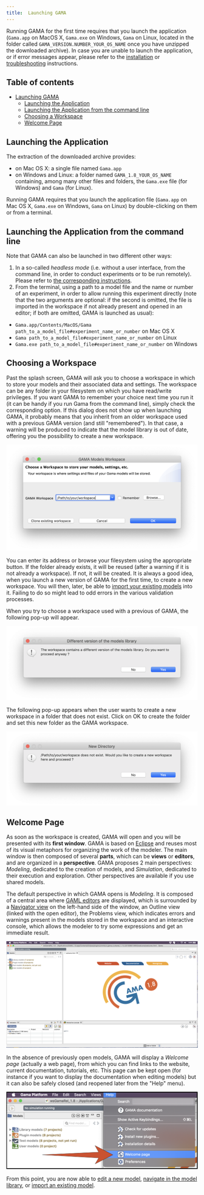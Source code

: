 ```yaml
---
title:  Launching GAMA
---
```



Running GAMA for the first time requires that you launch the application (`Gama.app` on MacOS X, `Gama.exe` on Windows, `Gama` on Linux, located in the folder called `GAMA_VERSION.NUMBER_YOUR_OS_NAME` once you have unzipped the downloaded archive). In case you are unable to launch the application, or if error messages appear, please refer to the [installation](Installation) or [troubleshooting](Troubleshooting) instructions.

## Table of contents 

* [Launching GAMA](#launching-gama)
  * [Launching the Application](#launching-the-application)
  * [Launching the Application from the command line](#launching-the-application-from-the-command-line)
  * [Choosing a Workspace](#choosing-a-workspace)
  * [Welcome Page](#welcome-page)

## Launching the Application

The extraction of the downloaded archive provides:

* on Mac OS X: a single file named `Gama.app`
* on Windows and Linux: a folder named `GAMA_1.8_YOUR_OS_NAME` containing, among many other files and folders, the `Gama.exe` file (for Windows) and `Gama` (for Linux).

Running GAMA requires that you launch the application file (`Gama.app` on Mac OS X, `Gama.exe` on Windows, `Gama` on Linux) by double-clicking on them or from a terminal.


## Launching the Application from the command line

Note that GAMA can also be launched in two different other ways:

1. In a so-called _headless mode_ (i.e. without a user interface, from the command line, in order to conduct experiments or to be run remotely). Please refer to [the corresponding instructions](Headless).
2. From the terminal, using a path to a model file and the name or number of an experiment, in order to allow running this experiment directly (note that the two arguments are optional: if the second is omitted, the file is imported in the workspace if not already present and opened in an editor; if both are omitted, GAMA is launched as usual):

* `Gama.app/Contents/MacOS/Gama path_to_a_model_file#experiment_name_or_number` on Mac OS X
* `Gama path_to_a_model_file#experiment_name_or_number` on Linux
* `Gama.exe path_to_a_model_file#experiment_name_or_number` on Windows


## Choosing a Workspace
Past the splash screen, GAMA will ask you to choose a workspace in which to store your models and their associated data and settings. The workspace can be any folder in your filesystem on which you have read/write privileges. If you want GAMA to remember your choice next time you run it (it can be handy if you run Gama from the command line), simply check the corresponding option. If this dialog does not show up when launching GAMA, it probably means that you inherit from an older workspace used with a previous GAMA version (and still "remembered"). In that case, a warning will be produced to indicate that the model library is out of date, offering you the possibility to create a new workspace.

![Window to choose the workspace.](/resources/images/installationAndLaunching/1.workspace_choice.png)

You can enter its address or browse your filesystem using the appropriate button. If the folder already exists, it will be reused (after a warning if it is not already a workspace). If not, it will be created. It is always a good idea, when you launch a new version of GAMA for the first time, to create a new workspace. You will then, later, be able to [import your existing models](ImportingModels) into it. Failing to do so might lead to odd errors in the various validation processes.

When you try to choose a workspace used with a previous of GAMA, the following pop-up will appear.

![Pop-up that appears when the user chooses a folder used as a workspace in a previous version of GAMA.](/resources/images/installationAndLaunching/2.workspace_choice3.png)


The following pop-up appears when the user wants to create a new workspace in a folder that does not exist. Click on OK to create the folder and set this new folder as the GAMA workspace.

![Pop-up that appears when the user wants to create a new workspace. Click on OK.](/resources/images/installationAndLaunching/2.workspace_choice2.png)



## Welcome Page
As soon as the workspace is created, GAMA will open and you will be presented with its **first window**. GAMA is based on [Eclipse](http://www.eclipse.org) and reuses most of its visual metaphors for organizing the work of the modeler. The main window is then composed of several **parts**, which can be **views** or **editors**, and are organized in a **perspective**. GAMA proposes 2 main perspectives: _Modeling_, dedicated to the creation of models, and _Simulation_, dedicated to their execution and exploration. Other perspectives are available if you use shared models.

The default perspective in which GAMA opens is _Modeling_. It is composed of a central area where [GAML editors](GamlEditorGeneralities) are displayed, which is surrounded by a [Navigator view](NavigatingWorkspace) on the left-hand side of the window, an Outline view (linked with the open editor), the Problems view, which indicates errors and warnings present in the models stored in the workspace and an interactive console, which allows the modeler to try some expressions and get an immediate result.

![GAMA after the first launch.](/resources/images/installationAndLaunching/3.workbench_window.png)

In the absence of previously open models, GAMA will display a _Welcome page_ (actually a web page), from which you can find links to the website, current documentation, tutorials, etc. This page can be kept open (for instance if you want to display the documentation when editing models) but it can also be safely closed (and reopened later from the "Help" menu).

![Menu to open new views.](/resources/images/installationAndLaunching/5.welcome_page.png)

From this point, you are now able to [edit a new model](EditingModels), [navigate in the model library](NavigatingWorkspace), or [import an existing model](ImportingModels).